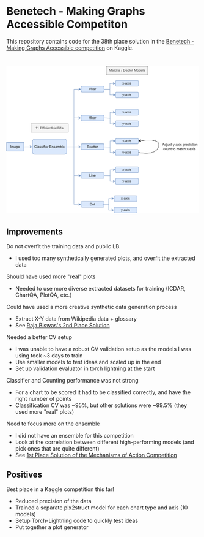 # Benetech - Making Graphs Accessible Competiton

This repository contains code for the 38th place solution in the [Benetech - Making Graphs Accessible competition](https://www.kaggle.com/competitions/benetech-making-graphs-accessible) on Kaggle.

<h1 align="center">
<img src="./imgs/benetech_models.png" alt="Model Architecture" width="800">
</h1>

## Improvements

Do not overfit the training data and public LB.
- I used too many synthetically generated plots, and overfit the extracted data

Should have used more "real" plots
- Needed to use more diverse extracted datasets for training (ICDAR, ChartQA, PlotQA, etc.)

Could have used a more creative synthetic data generation process
- Extract X-Y data from Wikipedia data + glossary
- See [Raja Biswas's 2nd Place Solution](https://www.kaggle.com/competitions/benetech-making-graphs-accessible/discussion/418430)

Needed a better CV setup
- I was unable to have a robust CV validation setup as the models I was using took ~3 days to train
- Use smaller models to test ideas and scaled up in the end
- Set up validation evaluator in torch lightning at the start

Classifier and Counting performance was not strong
- For a chart to be scored it had to be classified correctly, and have the right number of points
- Classification CV was ~95%, but other solutions were ~99.5% (they used more "real" plots)

Need to focus more on the ensemble
- I did not have an ensemble for this competition
- Look at the correlation between different high-performing models (and pick ones that are quite different)
- See [1st Place Solution of the Mechanisms of Action Competition](https://www.kaggle.com/competitions/lish-moa/discussion/201510)

## Positives

Best place in a Kaggle competition this far!
- Reduced precision of the data 
- Trained a separate pix2struct model for each chart type and axis (10 models)
- Setup Torch-Lightning code to quickly test ideas
- Put together a plot generator

